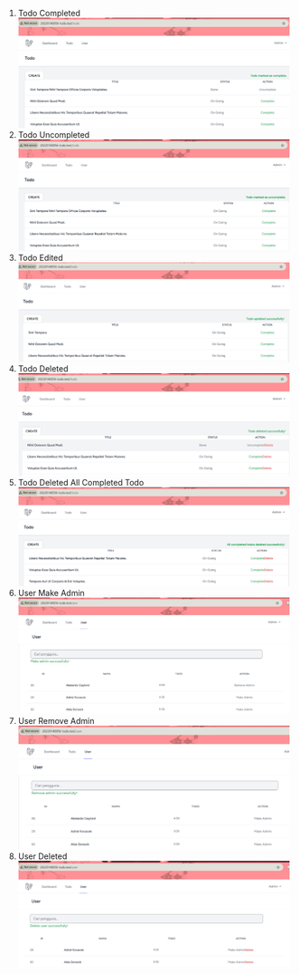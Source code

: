 1. Todo Completed
![alt text](<Screenshot 2025-04-30 173002.png>)
2. Todo Uncompleted
![alt text](<Screenshot 2025-04-30 173026.png>)
3. Todo Edited
![alt text](<Screenshot 2025-04-30 175803.png>)
4. Todo Deleted
![alt text](<Screenshot 2025-04-30 181409.png>)
5. Todo Deleted All Completed Todo
![alt text](<Screenshot 2025-04-30 181433.png>)
6. User Make Admin
![alt text](<Screenshot 2025-04-30 174354.png>)
7. User Remove Admin
![alt text](<Screenshot 2025-04-30 174641.png>)
8. User Deleted 
![alt text](<Screenshot 2025-04-30 182001.png>)